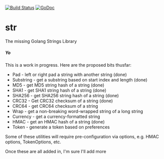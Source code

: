 [![Build Status](https://travis-ci.org/schigh/str.svg?branch=master)](https://travis-ci.org/schigh/str)
[![GoDoc](https://godoc.org/github.com/schigh/str?status.svg)](https://godoc.org/github.com/schigh/str)

# str
The missing Golang Strings Library

##### Yo

This is a work in progress.  Here are the proposed bits thusfar:

* Pad - left or right pad a string with another string (done)
* Substring - get a substring based on start index and length (done)
* MD5 - get MD5 string hash of a string (done)
* SHA1 - get SHA1 string hash of a string (done)
* SHA256 - get SHA256 string hash of a string (done)
* CRC32 - Get CRC32 checksum of a string (done)
* CRC64 - get CRC64 checksum of a string
* Wrap - get a non-breaking word-wrapped string of a long string
* Currency - get a currency-formatted string
* HMAC - get an HMAC hash of a string (done)
* Token - generate a token based on preferences

Some of these utilities will require pre-configuration via options, 
e.g. HMAC options, TokenOptions, etc.


Once these are all added in, I'm sure I'll add more

